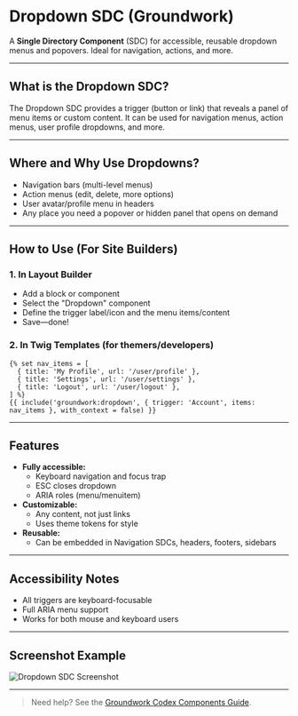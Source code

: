 # Dropdown SDC (Groundwork)

A **Single Directory Component** (SDC) for accessible, reusable dropdown menus and popovers. Ideal for navigation, actions, and more.

---

## What is the Dropdown SDC?

The Dropdown SDC provides a trigger (button or link) that reveals a panel of menu items or custom content. It can be used for navigation menus, action menus, user profile dropdowns, and more.

---

## Where and Why Use Dropdowns?

* Navigation bars (multi-level menus)
* Action menus (edit, delete, more options)
* User avatar/profile menu in headers
* Any place you need a popover or hidden panel that opens on demand

---

## How to Use (For Site Builders)

### **1. In Layout Builder**

* Add a block or component
* Select the "Dropdown" component
* Define the trigger label/icon and the menu items/content
* Save—done!

### **2. In Twig Templates (for themers/developers)**

```twig
{% set nav_items = [
  { title: 'My Profile', url: '/user/profile' },
  { title: 'Settings', url: '/user/settings' },
  { title: 'Logout', url: '/user/logout' },
] %}
{{ include('groundwork:dropdown', { trigger: 'Account', items: nav_items }, with_context = false) }}
```

---

## Features

* **Fully accessible:**
  * Keyboard navigation and focus trap
  * ESC closes dropdown
  * ARIA roles (menu/menuitem)
* **Customizable:**
  * Any content, not just links
  * Uses theme tokens for style
* **Reusable:**
  * Can be embedded in Navigation SDCs, headers, footers, sidebars

---

## Accessibility Notes

* All triggers are keyboard-focusable
* Full ARIA menu support
* Works for both mouse and keyboard users

---

## Screenshot Example

![Dropdown SDC Screenshot](https://chatgpt.com/g/g-p-6847e31f43d08191a965bb28943bccc9-groundwork/c/path/to/screenshot.png)

---

> Need help? See the [Groundwork Codex Components Guide](https://chatgpt.com/g/g-p-6847e31f43d08191a965bb28943bccc9-groundwork/c/link/to/guide).
>
